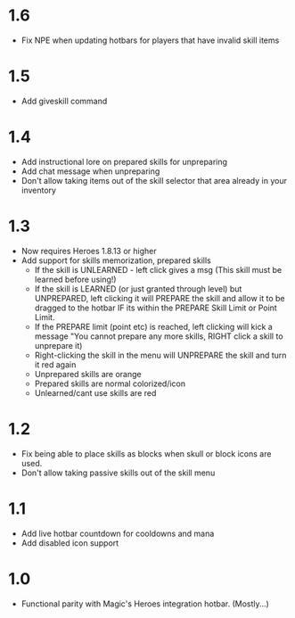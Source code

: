 
# 1.6

 - Fix NPE when updating hotbars for players that have invalid skill items

# 1.5

 - Add giveskill command

# 1.4

 - Add instructional lore on prepared skills for unpreparing
 - Add chat message when unpreparing
 - Don't allow taking items out of the skill selector that area already in your inventory

# 1.3

 - Now requires Heroes 1.8.13 or higher
 - Add support for skills memorization, prepared skills
   - If the skill is UNLEARNED - left click gives a msg (This skill must be learned before using!)
   - If the skill is LEARNED (or just granted through level) but UNPREPARED, left clicking it will PREPARE the skill and allow it to be dragged to the hotbar IF its within the PREPARE Skill Limit or Point Limit.
   - If the PREPARE limit (point etc) is reached, left clicking will kick a message "You cannot prepare any more skills, RIGHT click a skill to unprepare it)
   - Right-clicking the skill in the menu will UNPREPARE the skill and turn it red again
   - Unprepared skills are orange
   - Prepared skills are normal colorized/icon
   - Unlearned/cant use skills are red

# 1.2

 - Fix being able to place skills as blocks when skull or block icons are used.
 - Don't allow taking passive skills out of the skill menu

# 1.1

 - Add live hotbar countdown for cooldowns and mana
 - Add disabled icon support
  
# 1.0

 - Functional parity with Magic's Heroes integration hotbar. (Mostly...)
